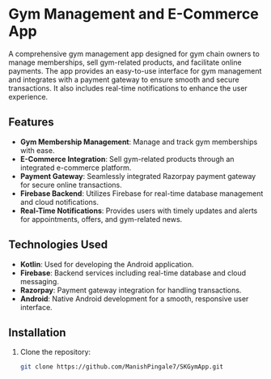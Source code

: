 # Gym Management and E-Commerce App

A comprehensive gym management app designed for gym chain owners to manage memberships, sell gym-related products, and facilitate online payments. The app provides an easy-to-use interface for gym management and integrates with a payment gateway to ensure smooth and secure transactions. It also includes real-time notifications to enhance the user experience.

## Features

- **Gym Membership Management**: Manage and track gym memberships with ease.
- **E-Commerce Integration**: Sell gym-related products through an integrated e-commerce platform.
- **Payment Gateway**: Seamlessly integrated Razorpay payment gateway for secure online transactions.
- **Firebase Backend**: Utilizes Firebase for real-time database management and cloud notifications.
- **Real-Time Notifications**: Provides users with timely updates and alerts for appointments, offers, and gym-related news.

## Technologies Used

- **Kotlin**: Used for developing the Android application.
- **Firebase**: Backend services including real-time database and cloud messaging.
- **Razorpay**: Payment gateway integration for handling transactions.
- **Android**: Native Android development for a smooth, responsive user interface.

## Installation

1. Clone the repository:
   ```bash
   git clone https://github.com/ManishPingale7/SKGymApp.git


